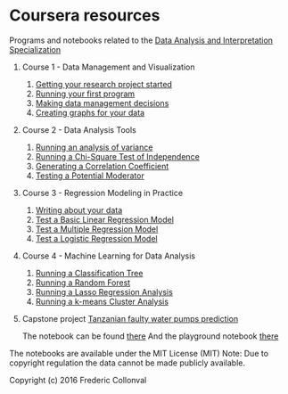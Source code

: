 # Coursera resources

Programs and notebooks related to the [Data Analysis and Interpretation Specialization](https://www.coursera.org/specializations/data-analysis)

1. Course 1 - Data Management and Visualization
    1. [Getting your research project started](http://fcollonval.tumblr.com/post/144046667654/is-internet-usage-increasing-suicide-rate)
    2. [Running your first program](Data_Analysis_First_Program.ipynb)
    3. [Making data management decisions](Making_Data_Management.ipynb)
    4. [Creating graphs for your data](Visualizing_Data.ipynb)

2. Course 2 - Data Analysis Tools
    1. [Running an analysis of variance](Analysis_Variance.ipynb)
    2. [Running a Chi-Square Test of Independence](Chi-Square_Test.ipynb)
    3. [Generating a Correlation Coefficient](PearsonCorrelation.ipynb)
    4. [Testing a Potential Moderator](PotentialModerator.ipynb)

3. Course 3 - Regression Modeling in Practice
    1. [Writing about your data](WritingAboutData.ipynb)
    2. [Test a Basic Linear Regression Model](BasicLinearRegression.ipynb)
    3. [Test a Multiple Regression Model](MultipleRegression.ipynb)
    4. [Test a Logistic Regression Model](LogisticRegression.ipynb)

4. Course 4 - Machine Learning for Data Analysis
    1. [Running a Classification Tree](ClassificationTree.ipynb)
    2. [Running a Random Forest](RandomForest.ipynb)
    3. [Running a Lasso Regression Analysis](LassoRegression.ipynb)
    4. [Running a k-means Cluster Analysis](KMeansCluster.ipynb)

5. Capstone project
    [Tanzanian faulty water pumps prediction](TanzanianWaterPumpsPrediction.pdf)
    
    The notebook can be found [there](WaterPumpsPrediction.ipynb)
    And the playground notebook [there](WaterPumpsPredictionAnalysis.ipynb)

The notebooks are available under the MIT License (MIT)
Note: Due to copyright regulation the data cannot be made publicly available. 

Copyright (c) 2016 Frederic Collonval